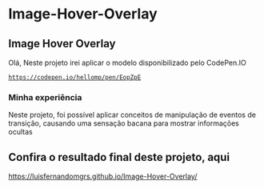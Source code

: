 <h1>Image-Hover-Overlay</h1>
<h2>Image Hover Overlay</h2>

<p>Olá, Neste projeto irei aplicar o modelo disponibilizado pelo CodePen.IO</p>

<code>https://codepen.io/hellomp/pen/EopZpE</code>

<h3>Minha experiência</h3>
<p>Neste projeto, foi possível aplicar conceitos de manipulação de eventos de transição, causando uma sensação bacana para mostrar informações ocultas</p>

<h2>Confira o resultado final deste projeto, aqui</h2>

https://luisfernandomgrs.github.io/Image-Hover-Overlay/
